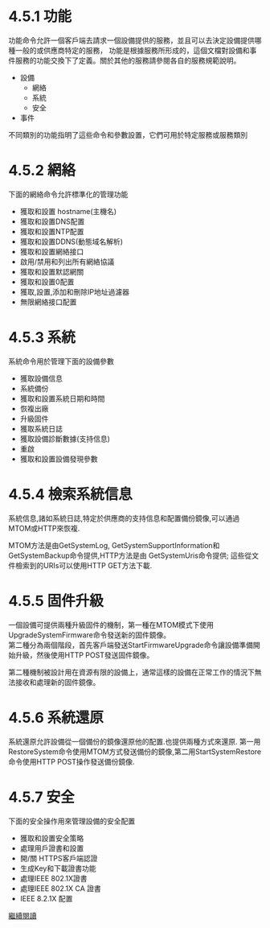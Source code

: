 # 4.5.1 功能

功能命令允許一個客戶端去請求一個設備提供的服務，並且可以去決定設備提供哪種一般的或供應商特定的服務，
功能是根據服務所形成的，這個文檔對設備和事件服務的功能交換下了定義。關於其他的服務請參閱各自的服務規範說明。

* 設備  
    - 網絡
    - 系統
    - 安全
* 事件

不同類別的功能指明了這些命令和參數設置，它們可用於特定服務或服務類別

# 4.5.2 網絡

下面的網絡命令允許標準化的管理功能

* 獲取和設置 hostname(主機名)
* 獲取和設置DNS配置
* 獲取和設置NTP配置
* 獲取和設置DDNS(動態域名解析)
* 獲取和設置網絡接口
* 啟用/禁用和列出所有網絡協議
* 獲取和設置默認網關
* 獲取和設置0配置
* 獲取,設置,添加和刪除IP地址過濾器
* 無限網絡接口配置

# 4.5.3 系統

系統命令用於管理下面的設備參數

* 獲取設備信息
* 系統備份
* 獲取和設置系統日期和時間
* 恢複出廠
* 升級固件
* 獲取系統日誌
* 獲取設備診斷數據(支持信息)
* 重啟
* 獲取和設置設備發現參數

# 4.5.4 檢索系統信息

系統信息,諸如系統日誌,特定於供應商的支持信息和配置備份鏡像,可以通過MTOM或HTTP來恢複.

MTOM方法是由GetSystemLog, GetSystemSupportInformation和GetSystemBackup命令提供,HTTP方法是由
GetSystemUris命令提供; 這些從文件檢索到的URIs可以使用HTTP GET方法下載.

# 4.5.5 固件升級

一個設備可提供兩種升級固件的機制，第一種在MTOM模式下使用UpgradeSystemFirmware命令發送新的固件鏡像。  
第二種分為兩個階段，首先客戶端發送StartFirmwareUpgrade命令讓設備準備開始升級，然後使用HTTP POST發送固件鏡像。  

第二種機制被設計用在資源有限的設備上，通常這樣的設備在正常工作的情況下無法接收和處理新的固件鏡像。

# 4.5.6 系統還原

系統還原允許設備從一個備份的鏡像還原他的配置.也提供兩種方式來還原.
第一用RestoreSystem命令使用MTOM方式發送備份的鏡像,第二用StartSystemRestore命令使用HTTP POST操作發送備份鏡像.

# 4.5.7 安全

下面的安全操作用來管理設備的安全配置

* 獲取和設置安全策略
* 處理用戶證書和設置
* 開/關 HTTPS客戶端認證
* 生成Key和下載證書功能
* 處理IEEE 802.1X證書
* 處理IEEE 802.1X CA 證書
* IEEE 8.2.1X 配置

[繼續閱讀](04.06.md)
